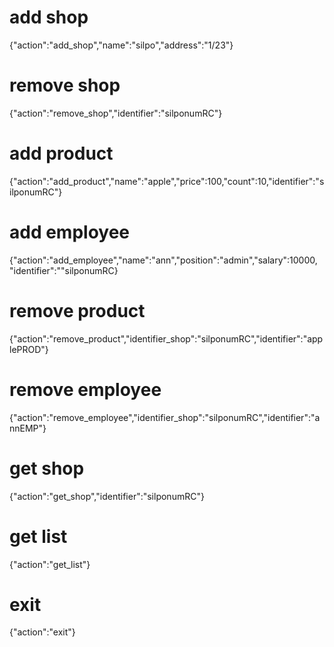 # add shop
{"action":"add_shop","name":"silpo","address":"1/23"}
# remove shop
{"action":"remove_shop","identifier":"silponumRC"}
# add product
{"action":"add_product","name":"apple","price":100,"count":10,"identifier":"silponumRC"}
# add employee
{"action":"add_employee","name":"ann","position":"admin","salary":10000, "identifier":""silponumRC}
# remove product
{"action":"remove_product","identifier_shop":"silponumRC","identifier":"applePROD"}
# remove employee
{"action":"remove_employee","identifier_shop":"silponumRC","identifier":"annEMP"}
# get shop
{"action":"get_shop","identifier":"silponumRC"}
# get list 
{"action":"get_list"}
# exit
{"action":"exit"}
